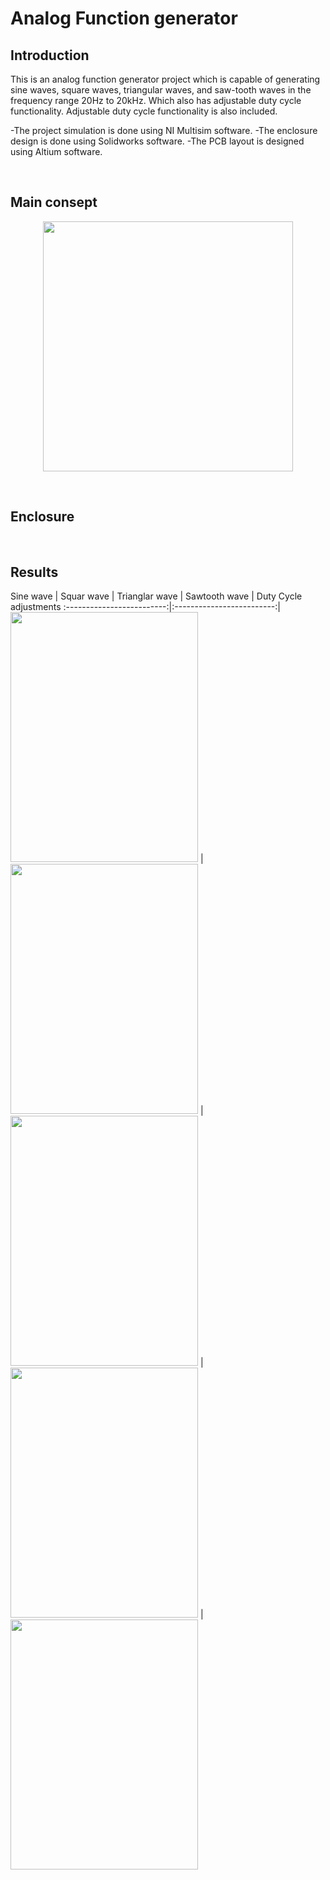 # Analog Function generator

## Introduction
This is an analog function generator project which is capable of generating sine waves, square waves, triangular waves, and saw-tooth waves in the frequency range 20Hz to 20kHz. Which also has adjustable duty cycle functionality. Adjustable duty cycle functionality is also included.

-The project simulation is done using NI Multisim software.
-The enclosure design is done using Solidworks software. 
-The PCB layout is designed using Altium software.



<br>

## Main consept
<p align="center"><img src="https://user-images.githubusercontent.com/69134587/222908387-d2ff8171-847b-41e0-a88f-04b24c6b6beb.jpeg" width="400" height="400"></p>

<br>


## Enclosure
<p align="center"><https://user-images.githubusercontent.com/69134587/222908629-c612d156-186b-4a8f-ac71-ada7625b579a.jpeg" width="400" height="400"></p>

<br>

## Results

Sine wave                    |  Squar wave               |  Trianglar wave         |  Sawtooth wave        | Duty Cycle adjustments
:-------------------------:|:-------------------------:|
<img src="https://user-images.githubusercontent.com/69134587/222910203-84bddeb5-e7e9-4421-9822-f4e54db3e82d.jpeg" width="300" height="400"> | <img src="https://user-images.githubusercontent.com/69134587/222910049-7ce69c50-b5a0-4ab4-bd06-3192effcfb65.jpeg" width="300" height="400"> | <img src="https://user-images.githubusercontent.com/69134587/222910026-dea2d3c1-61f7-45c4-bea6-c91960f25ebc.jpeg" width="300" height="400"> | <img src="https://user-images.githubusercontent.com/69134587/222910811-99463169-4f9f-4f23-8bba-c9b1aea3a4fb.jpeg" width="300" height="400">  | <img src="https://user-images.githubusercontent.com/69134587/222910946-81abf36c-2078-4eaa-95e1-5678e74e6832.jpeg" width="300" height="400">

<br>
